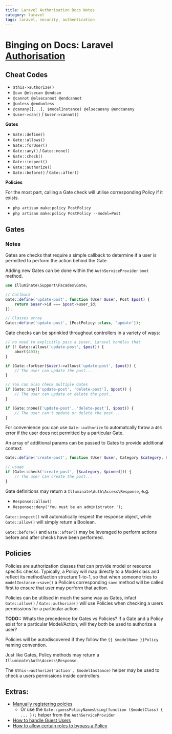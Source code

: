 ```yaml
---
title: Laravel Authorisation Docs Notes
category: laravel
tags: laravel, security, authentication
---
```


# Binging on Docs: Laravel [Authorisation](https://laravel.com/docs/8.x/authorization)

## Cheat Codes

- `$this->authorize()`
- `@can @elsecan @endcan`
- `@cannot @elsecannot @endcannot`
- `@unless @endunless` 
- `@canany([...], $modelInstance) @elsecanany @endcanany`
- `$user->can()` / `$user->cannot()`

**Gates**
- `Gate::define()`
- `Gate::allows()`
- `Gate::forUser()`
- `Gate::any()` / `Gate::none()`
- `Gate::check()`
- `Gate::inspect()`
- `Gate::authorize()`
- `Gate::before()` / `Gate::after()`

**Policies**

For the most part, calling a Gate check will utilise corresponding Policy if it exists.

- `php artisan make:policy PostPolicy`
- `php artisan make:policy PostPolicy --model=Post`


## Gates
### Notes

Gates are checks that require a simple callback to determine if a user is permitted to perform the action behind the Gate.

Adding new Gates can be done within the `AuthServiceProvider` `boot` method.

```php
use Illuminate\Support\Facades\Gate;

// Callback
Gate::define('update-post', function (User $user, Post $post) {
    return $user->id === $post->user_id;
});

// Classes array
Gate::define('update-post', [PostPolicy::class, 'update']);
```

Gate checks can be sprinkled throughout controllers in a variety of ways:

```php
// no need to explicitly pass a $user, Laravel handles that
if (! Gate::allows('update-post', $post)) {
    abort(403);
}

if (Gate::forUser($user)->allows('update-post', $post)) {
    // The user can update the post...
}

// You can also check multiple Gates
if (Gate::any(['update-post', 'delete-post'], $post)) {
    // The user can update or delete the post...
}

if (Gate::none(['update-post', 'delete-post'], $post)) {
    // The user can't update or delete the post...
}
```

For convenience you can use `Gate::authorize` to automatcally throw a `403` error if the user does not permitted by a particular Gate.

An array of additional params can be passed to Gates to provide additional context:

```php
Gate::define('create-post', function (User $user, Category $category, $pinned) { ... });

// usage
if (Gate::check('create-post', [$category, $pinned])) {
    // The user can create the post...
}
```

Gate definitions may return a `Illuminate\Auth\Access\Response`, e.g.

- `Response::allow()`
- `Response::deny('You must be an administrator.');`

`Gate::inspect()` will automatically respect the response object, while `Gate::allow()` will simply return a Boolean.

`Gate::before()` and `Gate::after()` may be leveraged to perform actions before and after checks have been performed.

## Policies

Policies are authorization classes that can provide model or resource specific checks. Typically, a Policy will map directly to a Model class and reflect its method/action structure 1-to-1, so that when someone tries to `modelInstance->save()` a Policies corresponding `save` method will be called first to ensure that user may perform that action.

Policies can be utilised in much the same way as Gates, infact `Gate::allow()` / `Gate::authorize()` will use Policies when checking a users permissions for a particular action.

**TODO::** Whats the precedence for Gates vs Policies? If a Gate and a Policy exist for a particular Model/Action, will they both be used to authorize a user?

Policies will be autodiscovered if they follow the `{{ $modelName }}Policy` naming convention.

Just like Gates, Policy methods may return a `Illuminate\Auth\Access\Response`.

The `$this->authorize('action', $modelInstance)` helper may be used to check a users permissions inside controllers.

## Extras:

- [Manually registering polcies]([https://link](https://laravel.com/docs/8.x/authorization#registering-policies))
  - Or use the `Gate::guessPolicyNamesUsing(function ($modelClass) { ... });` helper from the `AuthServiceProvider`
- [How to handle Guest Users](https://laravel.com/docs/8.x/authorization#guest-users)
- [How to allow certain roles to bypass a Policy](https://laravel.com/docs/8.x/authorization#policy-filters)